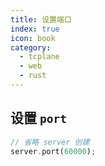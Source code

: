 ```yaml
---
title: 设置端口
index: true
icon: book
category:
  - tcplane
  - web
  - rust
---
```


## 设置 `port`

```rust
// 省略 server 创建
server.port(60000);
```

<Bottom />
